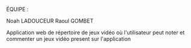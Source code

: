 ÉQUIPE : 

Noah LADOUCEUR 
Raoul GOMBET


Application web de répertoire de jeux vidéo où l'utilisateur peut noter et commenter un jeux vidéo present sur l'application 
